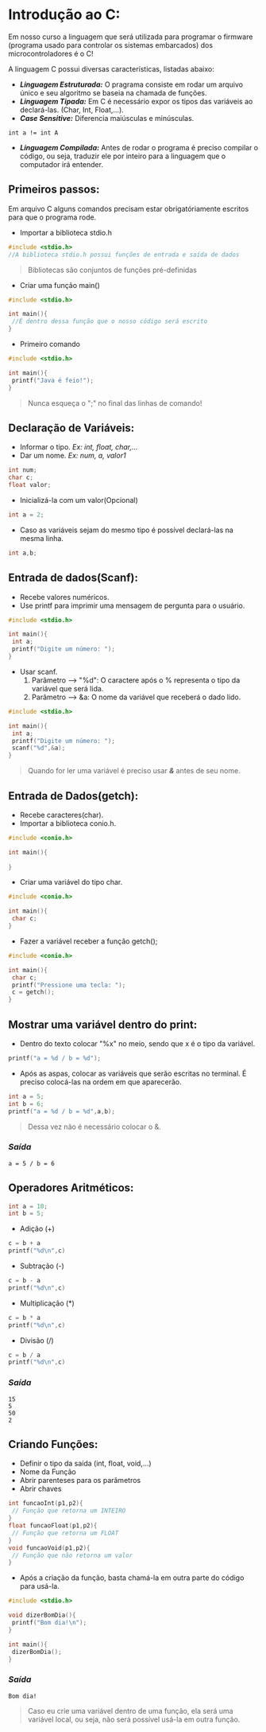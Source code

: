 
# Introdução ao C:
Em nosso curso a linguagem que será utilizada para programar o firmware (programa usado para controlar os sistemas embarcados) dos microcontroladores é o C!

A linguagem C possui diversas características, listadas abaixo:

- ***Linguagem Estruturada:*** O pragrama consiste em rodar um arquivo único e seu algoritmo se baseia na chamada de funções.
- ***Linguagem Tipada:*** Em C é necessário expor os tipos das variáveis ao declará-las. (Char, Int, Float,...).
- ***Case Sensitive:*** Diferencia maiúsculas e minúsculas. 
```
int a != int A
```
- ***Linguagem Compilada:*** Antes de rodar o programa é preciso compilar o código, ou seja, traduzir ele por inteiro para a linguagem que o computador irá entender.


## Primeiros passos:
Em arquivo C alguns comandos precisam estar obrigatóriamente escritos para que o programa rode.
- Importar a biblioteca stdio.h
```c
#include <stdio.h> 
//A biblioteca stdio.h possui funções de entrada e saída de dados
```
> Bibliotecas são conjuntos de funções pré-definidas
- Criar uma função main()
```c
#include <stdio.h>

int main(){
 //É dentro dessa função que o nosso código será escrito
}
```
-  Primeiro comando
```c
#include <stdio.h>

int main(){
 printf("Java é feio!");
}
```
> Nunca esqueça o ";" no final das linhas de comando!

## Declaração de Variáveis:
- Informar o tipo. *Ex: int, float, char,...*
- Dar um nome. *Ex: num, a, valor1*
```c
int num;
char c;
float valor;
```
- Inicializá-la com um valor(Opcional)
```c
int a = 2;
```
- Caso as variáveis sejam do mesmo tipo é possível declará-las na mesma linha.
```c
int a,b;
```

## Entrada de dados(Scanf):
- Recebe valores numéricos.
- Use printf para imprimir uma mensagem de pergunta para o usuário.
```c
#include <stdio.h>

int main(){
 int a;
 printf("Digite um número: ");
}
```
- Usar scanf. 
   1. Parâmetro --> "%d": O caractere após o % representa o tipo da variável que será lida. 
   2. Parâmetro --> &a: O nome da variável que receberá o dado lido.
```c
#include <stdio.h>

int main(){
 int a;
 printf("Digite um número: ");
 scanf("%d",&a);
}
```
> Quando for ler uma variável é preciso usar ***&*** antes de seu nome.

## Entrada de Dados(getch):
- Recebe caracteres(char).
- Importar a biblioteca conio.h.
```c
#include <conio.h>

int main(){
 
}
```
- Criar uma variável do tipo char.
```c
#include <conio.h>

int main(){
 char c;
}
```
- Fazer a variável receber a função getch();
```c
#include <conio.h>

int main(){
 char c;
 printf("Pressione uma tecla: ");
 c = getch();
}
```

## Mostrar uma variável dentro do print:
- Dentro do texto colocar "%x" no meio, sendo que x é o tipo da variável.
```c
printf("a = %d / b = %d");
```
- Após as aspas, colocar as variáveis que serão escritas no terminal. É preciso colocá-las na ordem em que aparecerão.
```c
int a = 5;
int b = 6;
printf("a = %d / b = %d",a,b);
```
> Dessa vez não é necessário colocar o &.
### *Saída*
```
a = 5 / b = 6
```

## Operadores Aritméticos:
```c
int a = 10;
int b = 5;
```
- Adição (+) 
```c
c = b + a
printf("%d\n",c)
```
- Subtração (-)
```c
c = b - a
printf("%d\n",c)
```
- Multiplicação (*)
```c
c = b * a
printf("%d\n",c)
```
- Divisão (/)
```c
c = b / a
printf("%d\n",c)
```
### *Saída*
```
15
5
50
2
```

## Criando Funções:
- Definir o tipo da saída (int, float, void,...)
- Nome da Função
- Abrir parenteses para os parâmetros
- Abrir chaves
```c
int funcaoInt(p1,p2){
 // Função que retorna um INTEIRO
}
float funcaoFloat(p1,p2){
 // Função que retorna um FLOAT
}
void funcaoVoid(p1,p2){
 // Função que não retorna um valor
}
```
- Após a criação da função, basta chamá-la em outra parte do código para usá-la.

```c
#include <stdio.h>

void dizerBomDia(){
 printf("Bom dia!\n");
}

int main(){
 dizerBomDia();
}
```
### *Saída*
```
Bom dia!
```
> Caso eu crie uma variável dentro de uma função, ela será uma variável local, ou seja, não será possível usá-la em outra função.

